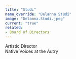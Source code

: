 ```yaml
---
title: "Studi"
name_override: "Delanna Studi"
image: "Delanna.Studi.jpeg"
current: "true"
related:
- Board of Directors
---
```

Artistic Director\
Native Voices at the Autry
